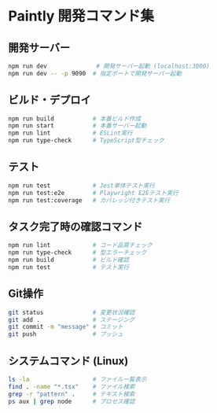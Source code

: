 # Paintly 開発コマンド集

## 開発サーバー
```bash
npm run dev              # 開発サーバー起動 (localhost:3000)
npm run dev -- -p 9090  # 指定ポートで開発サーバー起動
```

## ビルド・デプロイ
```bash
npm run build           # 本番ビルド作成
npm run start           # 本番サーバー起動
npm run lint            # ESLint実行
npm run type-check      # TypeScript型チェック
```

## テスト
```bash
npm run test            # Jest単体テスト実行
npm run test:e2e        # Playwright E2Eテスト実行
npm run test:coverage   # カバレッジ付きテスト実行
```

## タスク完了時の確認コマンド
```bash
npm run lint            # コード品質チェック
npm run type-check      # 型エラーチェック
npm run build           # ビルド確認
npm run test            # テスト実行
```

## Git操作
```bash
git status              # 変更状況確認
git add .               # ステージング
git commit -m "message" # コミット
git push                # プッシュ
```

## システムコマンド (Linux)
```bash
ls -la                  # ファイル一覧表示
find . -name "*.tsx"    # ファイル検索
grep -r "pattern" .     # テキスト検索
ps aux | grep node      # プロセス確認
```